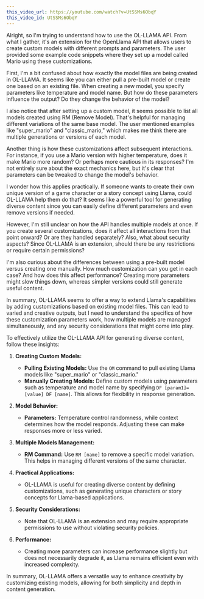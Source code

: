 ```yaml
---
this_video_url: https://youtube.com/watch?v=UtSSMs6ObqY
this_video_id: UtSSMs6ObqY
---
```

<think>
Alright, so I'm trying to understand how to use the OL-LLAMA API. From what I gather, it's an extension for the OpenLlama API that allows users to create custom models with different prompts and parameters. The user provided some example code snippets where they set up a model called Mario using these customizations. 

First, I'm a bit confused about how exactly the model files are being created in OL-LLAMA. It seems like you can either pull a pre-built model or create one based on an existing file. When creating a new model, you specify parameters like temperature and model name. But how do these parameters influence the output? Do they change the behavior of the model? 

I also notice that after setting up a custom model, it seems possible to list all models created using RM (Remove Model). That's helpful for managing different variations of the same base model. The user mentioned examples like "super_mario" and "classic_mario," which makes me think there are multiple generations or versions of each model.

Another thing is how these customizations affect subsequent interactions. For instance, if you use a Mario version with higher temperature, does it make Mario more random? Or perhaps more cautious in its responses? I'm not entirely sure about the exact mechanics here, but it's clear that parameters can be tweaked to change the model's behavior.

I wonder how this applies practically. If someone wants to create their own unique version of a game character or a story concept using Llama, could OL-LLAMA help them do that? It seems like a powerful tool for generating diverse content since you can easily define different parameters and even remove versions if needed.

However, I'm still unclear on how the API handles multiple models at once. If you create several customizations, does it affect all interactions from that point onward? Or are they handled separately? Also, what about security aspects? Since OL-LLAMA is an extension, should there be any restrictions or require certain permissions?

I'm also curious about the differences between using a pre-built model versus creating one manually. How much customization can you get in each case? And how does this affect performance? Creating more parameters might slow things down, whereas simpler versions could still generate useful content.

In summary, OL-LLAMA seems to offer a way to extend Llama's capabilities by adding customizations based on existing model files. This can lead to varied and creative outputs, but I need to understand the specifics of how these customization parameters work, how multiple models are managed simultaneously, and any security considerations that might come into play.
</think>

To effectively utilize the OL-LLAMA API for generating diverse content, follow these insights:

1. **Creating Custom Models:**
   - **Pulling Existing Models:** Use the `OM` command to pull existing Llama models like "super_mario" or "classic_mario."
   - **Manually Creating Models:** Define custom models using parameters such as temperature and model name by specifying `DF [param1]=[value] DF [name]`. This allows for flexibility in response generation.

2. **Model Behavior:**
   - **Parameters:** Temperature control randomness, while context determines how the model responds. Adjusting these can make responses more or less varied.

3. **Multiple Models Management:**
   - **RM Command:** Use `RM [name]` to remove a specific model variation. This helps in managing different versions of the same character.

4. **Practical Applications:**
   - OL-LLAMA is useful for creating diverse content by defining customizations, such as generating unique characters or story concepts for Llama-based applications.

5. **Security Considerations:**
   - Note that OL-LLAMA is an extension and may require appropriate permissions to use without violating security policies.

6. **Performance:**
   - Creating more parameters can increase performance slightly but does not necessarily degrade it, as Llama remains efficient even with increased complexity.

In summary, OL-LLAMA offers a versatile way to enhance creativity by customizing existing models, allowing for both simplicity and depth in content generation.
